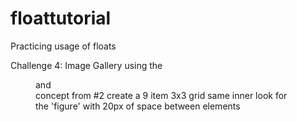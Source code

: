 floattutorial
=============

Practicing usage of floats

Challenge 4: Image Gallery
using the <figure> and <figcaption> concept from #2
create a 9 item 3x3 grid
same inner look for the 'figure' with 20px of space between elements

